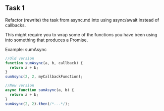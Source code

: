 ## Task 1

Refactor (rewrite) the task from async.md into using async/await instead of callbacks.

This might require you to wrap some of the functions you have been using into something that produces a Promise.

Example: sumAsync

```javascript
//Old version
function sumAsync(a, b, callback) {
  return a + b;
}
sumAsync(2, 2, myCallbackFunction);

//New version
async function sumAsync(a, b) {
  return a + b;
}
sumAsync(2, 2).then(/*...*/);
```
